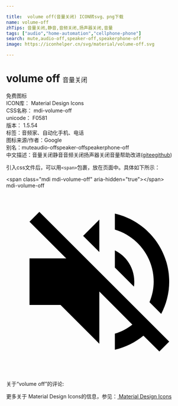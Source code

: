 ```yaml
---

title:  volume off(音量关闭) ICON转svg、png下载
name: volume-off
zhTips: 音量关闭,静音,音频关闭,扬声器关闭,音量
tags: ["audio","home-automation","cellphone-phone"]
search: mute,audio-off,speaker-off,speakerphone-off
image: https://iconhelper.cn/svg/material/volume-off.svg

---
```


# volume off  <small style="font-size: 60%;font-weight: 100">音量关闭</small>


<div class="detail-page">
<p>
<span><span class="badge-success badge">免费图标</span> </span>
<br/>
<span>
ICON库：
<span class="badge-secondary badge">Material Design Icons</span> 
</span>
<br/>
<span>
CSS名称：
<span class="badge-secondary badge">mdi-volume-off</span> 
</span>
<br/>
<span>
unicode：
<span class="badge-secondary badge">F0581</span> 
<copy-btn content='F0581' btn-title=""></copy-btn>
<copy-btn :content='String.fromCodePoint(parseInt("F0581", 16))' btn-title="复制U"></copy-btn>
</span>
<br/>
<span>
版本：
<span class="badge-secondary badge">1.5.54</span> 
</span><br/><span>标签：<span class="badge-light badge"><router-link to="/tags/audio.html">音频</router-link></span><span class="badge-light badge"><router-link to="/tags/home-automation.html">家、自动化</router-link></span><span class="badge-light badge"><router-link to="/tags/cellphone-phone.html">手机、电话</router-link></span></span>
<br/>
<span>图标来源/作者：<span class="badge-light badge">Google</span></span> 
<br/>
<span>别名：<span class="badge-light badge">mute</span><span class="badge-light badge">audio-off</span><span class="badge-light badge">speaker-off</span><span class="badge-light badge">speakerphone-off</span></span><br/><span class="zh-detail">中文描述：<span class="badge-primary badge">音量关闭</span><span class="badge-primary badge">静音</span><span class="badge-primary badge">音频关闭</span><span class="badge-primary badge">扬声器关闭</span><span class="badge-primary badge">音量</span><span class="help-link"><span>帮助改进</span>(<a href="https://gitee.com/liuwave/icon-helper/edit/master/json/material/volume-off.json" target="_blank" rel="noopener noreferrer">gitee</a><a href="https://github.com/liuwave/icon-helper/edit/master/json/material/volume-off.json" target="_blank" rel="noopener noreferrer">github</a></span>)</span><br/>
</p>
</div>
<div class="alert alert-dark">
  <i class="mdi mdi-volume-off mdi-48px"></i>
  <i class="mdi mdi-volume-off mdi-36px"></i>
  <i class="mdi mdi-volume-off mdi-24px"></i>
  <i class="mdi mdi-volume-off mdi-18px"></i>
</div>
<div>
  <p>引入css文件后，可以用<code>&lt;span&gt;</code>包裹，放在页面中。具体如下所示：    
  </p>
  <div class="alert alert-primary" style="font-size: 14px">
    &lt;span class="mdi mdi-volume-off" aria-hidden="true"&gt;&lt;/span&gt;
    <copy-btn content='<span class="mdi mdi-volume-off" aria-hidden="true"></span>'></copy-btn>
  </div>
  <div class="alert alert-secondary">
    <i class="mdi mdi-volume-off"
    style="font-size: 24px"
    aria-hidden="true"></i> mdi-volume-off
    <copy-btn content="mdi-volume-off" btn-title="复制图标名称"></copy-btn>
  </div>
</div>
<div id="svg" class="svg-wrap">
<svg xmlns="http://www.w3.org/2000/svg" viewBox="0 0 24 24"><path d="M12,4L9.91,6.09L12,8.18M4.27,3L3,4.27L7.73,9H3V15H7L12,20V13.27L16.25,17.53C15.58,18.04 14.83,18.46 14,18.7V20.77C15.38,20.45 16.63,19.82 17.68,18.96L19.73,21L21,19.73L12,10.73M19,12C19,12.94 18.8,13.82 18.46,14.64L19.97,16.15C20.62,14.91 21,13.5 21,12C21,7.72 18,4.14 14,3.23V5.29C16.89,6.15 19,8.83 19,12M16.5,12C16.5,10.23 15.5,8.71 14,7.97V10.18L16.45,12.63C16.5,12.43 16.5,12.21 16.5,12Z" /></svg>
</div>
<detail full-name='mdi-volume-off'></detail>
<div>
<p>关于“volume off”的评论:</p>
</div>
<Vssue title="关于“volume off”的评论" ></Vssue>    
<div><p>更多关于 Material Design Icons的信息，参见：<a target="_blank" href="https://iconhelper.cn/material.html"> Material Design Icons</a>
</p></div>
